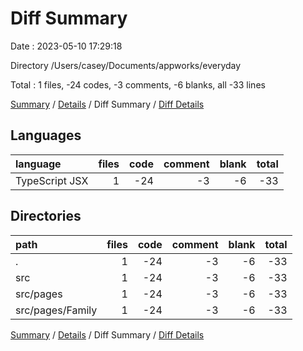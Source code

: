 # Diff Summary

Date : 2023-05-10 17:29:18

Directory /Users/casey/Documents/appworks/everyday

Total : 1 files,  -24 codes, -3 comments, -6 blanks, all -33 lines

[Summary](results.md) / [Details](details.md) / Diff Summary / [Diff Details](diff-details.md)

## Languages
| language | files | code | comment | blank | total |
| :--- | ---: | ---: | ---: | ---: | ---: |
| TypeScript JSX | 1 | -24 | -3 | -6 | -33 |

## Directories
| path | files | code | comment | blank | total |
| :--- | ---: | ---: | ---: | ---: | ---: |
| . | 1 | -24 | -3 | -6 | -33 |
| src | 1 | -24 | -3 | -6 | -33 |
| src/pages | 1 | -24 | -3 | -6 | -33 |
| src/pages/Family | 1 | -24 | -3 | -6 | -33 |

[Summary](results.md) / [Details](details.md) / Diff Summary / [Diff Details](diff-details.md)